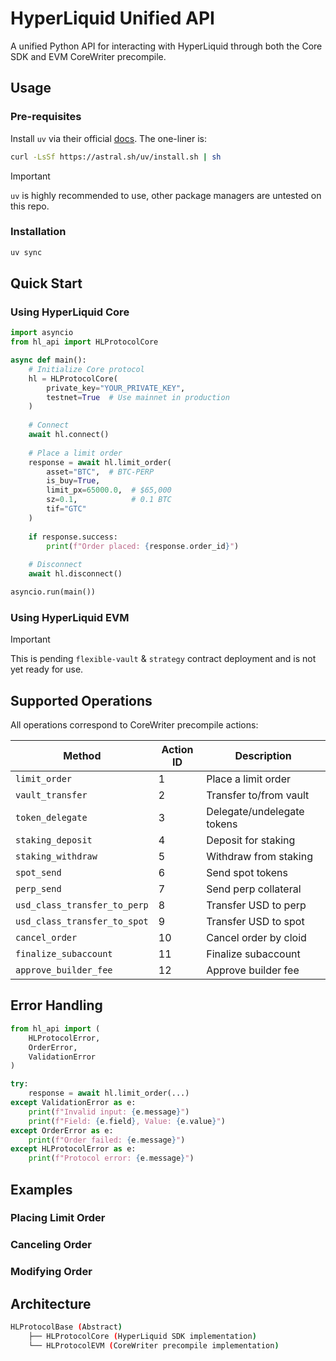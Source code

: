 # HyperLiquid Unified API

A unified Python API for interacting with HyperLiquid through both the Core SDK and EVM CoreWriter precompile.

## Usage

### Pre-requisites

Install `uv` via their official [docs](https://docs.astral.sh/uv/#installation). The one-liner is:

```sh
curl -LsSf https://astral.sh/uv/install.sh | sh
```

> [!IMPORTANT]  
> `uv` is highly recommended to use, other package managers are untested on this repo.

### Installation

```sh
uv sync
```

## Quick Start

### Using HyperLiquid Core

```python
import asyncio
from hl_api import HLProtocolCore

async def main():
    # Initialize Core protocol
    hl = HLProtocolCore(
        private_key="YOUR_PRIVATE_KEY",
        testnet=True  # Use mainnet in production
    )
    
    # Connect
    await hl.connect()
    
    # Place a limit order
    response = await hl.limit_order(
        asset="BTC",  # BTC-PERP
        is_buy=True,
        limit_px=65000.0,  # $65,000
        sz=0.1,            # 0.1 BTC
        tif="GTC"
    )
    
    if response.success:
        print(f"Order placed: {response.order_id}")
    
    # Disconnect
    await hl.disconnect()

asyncio.run(main())
```

### Using HyperLiquid EVM

> [!IMPORTANT]  
> This is pending `flexible-vault` & `strategy` contract deployment and is not yet ready for use.

## Supported Operations

All operations correspond to CoreWriter precompile actions:

| Method | Action ID | Description |
|--------|-----------|-------------|
| `limit_order` | 1 | Place a limit order |
| `vault_transfer` | 2 | Transfer to/from vault |
| `token_delegate` | 3 | Delegate/undelegate tokens |
| `staking_deposit` | 4 | Deposit for staking |
| `staking_withdraw` | 5 | Withdraw from staking |
| `spot_send` | 6 | Send spot tokens |
| `perp_send` | 7 | Send perp collateral |
| `usd_class_transfer_to_perp` | 8 | Transfer USD to perp |
| `usd_class_transfer_to_spot` | 9 | Transfer USD to spot |
| `cancel_order` | 10 | Cancel order by cloid |
| `finalize_subaccount` | 11 | Finalize subaccount |
| `approve_builder_fee` | 12 | Approve builder fee |

## Error Handling

```python
from hl_api import (
    HLProtocolError,
    OrderError,
    ValidationError
)

try:
    response = await hl.limit_order(...)
except ValidationError as e:
    print(f"Invalid input: {e.message}")
    print(f"Field: {e.field}, Value: {e.value}")
except OrderError as e:
    print(f"Order failed: {e.message}")
except HLProtocolError as e:
    print(f"Protocol error: {e.message}")
```

## Examples

### Placing Limit Order

### Canceling Order

### Modifying Order

## Architecture

```sh
HLProtocolBase (Abstract)
    ├── HLProtocolCore (HyperLiquid SDK implementation)
    └── HLProtocolEVM (CoreWriter precompile implementation)
```
